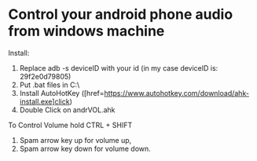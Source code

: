 # Control your android phone audio from windows machine

Install:
1) Replace adb -s deviceID with your id (in my case deviceID is: 29f2e0d79805)
2) Put .bat files in C:\
3) Install AutoHotKey ([href=https://www.autohotkey.com/download/ahk-install.exe]click)
4) Double Click on andrVOL.ahk

To Control Volume hold CTRL + SHIFT
1) Spam arrow key up for volume up,
2) Spam arrow key down for volume down.
